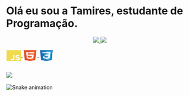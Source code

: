 # Olá eu sou a Tamires, estudante de Programação.

<div align="center">
  <a href="https://github.com/almeidaTamires">
  <img height="180em" src="https://github-readme-stats.vercel.app/api?username=almeidaTamires&show_icons=true&theme=radical&include_all_commits=true&count_private=true"/>
  <img height="180em" src="https://github-readme-stats.vercel.app/api/top-langs/?username=almeidaTamires&layout=compact&langs_count=7&theme=radical"/>
</div>

  <div style="display: inline_block"><br>
  <img align="center" alt="Tamis-Js" height="30" width="40" src="https://raw.githubusercontent.com/devicons/devicon/master/icons/javascript/javascript-plain.svg">
  <img align="center" alt="Tamis-HTML" height="30" width="40" src="https://raw.githubusercontent.com/devicons/devicon/master/icons/html5/html5-original.svg">
  <img align="center" alt="Tamis-CSS" height="30" width="40" src="https://raw.githubusercontent.com/devicons/devicon/master/icons/css3/css3-original.svg">
</div>
  
   ##
  
  <div>
  <a href="https://www.instagram.com/tamiresknowles/" target="_blank"><img src="https://img.shields.io/badge/-Instagram-%23E4405F?style=for-the-badge&logo=instagram&logoColor=white" target="_blank"></a>
    
  ![Snake animation](https://github.com/almeidaTamires/almeidaTamires/blob/output/github-contribution-grid-snake.svg)
  
  </div>
